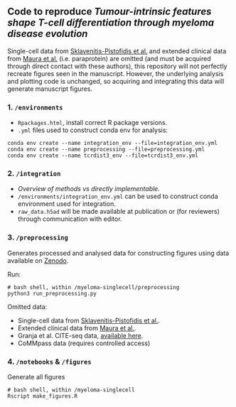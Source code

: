 ## Code to reproduce _Tumour-intrinsic features shape T-cell differentiation through myeloma disease evolution_

Single-cell data from [Sklavenitis-Pistofidis et al.](https://doi.org/10.1016/j.ccell.2022.10.017) and extended clinical data from [Maura et al.](https://doi.org/10.1038/s43018-023-00657-1) (i.e. paraprotein) are omitted (and must be acquired through direct contact with these authors), this repository will not perfectly recreate figures seen in the manuscript. However, the underlying analysis and plotting code is unchanged, so acquiring and integrating this data will generate manuscript figures.

### 1. `/environments`

- `Rpackages.html`, install correct R package versions.
- `.yml` files used to construct conda env for analysis:
```shell
conda env create --name integration_env --file=integration_env.yml
conda env create --name preprocessing --file=preprocessing.yml
conda env create --name tcrdist3_env --file=tcrdist3_env.yml
```

### 2. `/integration`

- _Overview of methods vs directly implementable._
- `/environments/integration_env.yml` can be used to construct conda environment used for integration.
- `raw_data.h5ad` will be made available at publication or (for reviewers) through communication with editor.

### 3. `/preprocessing`

Generates processed and analysed data for constructing figures using data available on [Zenodo](https://doi.org/10.5281/zenodo.13646014).

Run:
```shell
# bash shell, within /myeloma-singlecell/preprocessing
python3 run_preprocessing.py
```

Omitted data:
- Single-cell data from [Sklavenitis-Pistofidis et al.](https://doi.org/10.1016/j.ccell.2022.10.017).
- Extended clinical data from [Maura et al.](https://doi.org/10.1038/s43018-023-00657-1).
- Granja et al. CITE-seq data, [available here](https://www.ncbi.nlm.nih.gov/geo/query/acc.cgi?acc=GSE139369).
- CoMMpass data (requires controlled access)

### 4. `/notebooks` & `/figures`

Generate all figures
```shell
# bash shell, within /myeloma-singlecell
Rscript make_figures.R
```





